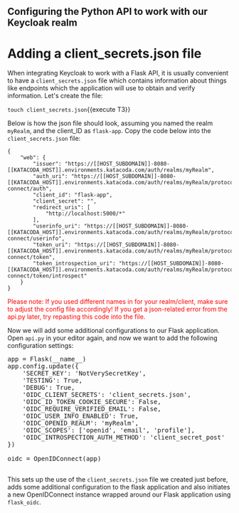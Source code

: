 ## Configuring the Python API to work with our Keycloak realm

# Adding a client_secrets.json file

When integrating Keycloak to work with a Flask API, it is usually convenient to have a `client_secrets.json` file which contains information about things like endpoints which the application will use to obtain and verify information. Let's create the file:

``
touch client_secrets.json
``{{execute T3}}

Below is how the json file should look, assuming you named the realm `myRealm`, and the client_ID as `flask-app`. Copy the code below into the `client_secrets.json` file:

```
{
    "web": {
        "issuer": "https://[[HOST_SUBDOMAIN]]-8080-[[KATACODA_HOST]].environments.katacoda.com/auth/realms/myRealm",
        "auth_uri": "https://[[HOST_SUBDOMAIN]]-8080-[[KATACODA_HOST]].environments.katacoda.com/auth/realms/myRealm/protocol/openid-connect/auth",
        "client_id": "flask-app",
        "client_secret": "",
        "redirect_uris": [
            "http://localhost:5000/*"
        ],
        "userinfo_uri": "https://[[HOST_SUBDOMAIN]]-8080-[[KATACODA_HOST]].environments.katacoda.com/auth/realms/myRealm/protocol/openid-connect/userinfo", 
        "token_uri": "https://[[HOST_SUBDOMAIN]]-8080-[[KATACODA_HOST]].environments.katacoda.com/auth/realms/myRealm/protocol/openid-connect/token",
        "token_introspection_uri": "https://[[HOST_SUBDOMAIN]]-8080-[[KATACODA_HOST]].environments.katacoda.com/auth/realms/myRealm/protocol/openid-connect/token/introspect"
    }
} 
```

<!--
One final modification you will need to do is add the client secret, which can be found under Clients/ApiClient/Credentials in the Keycloak Admin console. You should take that value and replace the `SECRET HERE` value in the JSON file.
-->

<span style="color:red">Please note: If you used different names in for your realm/client, make sure to adjust the config file accordingly! If you get a json-related error from the api.py later, try repasting this code into the file.</span>


Now we will add some additional configurations to our Flask application. Open `api.py` in your editor again, and now we want to add the following configuration settings:

<pre class="file" data-filename="project/api.py" data-target="insert" data-marker="app = Flask(__name__)">
app = Flask(__name__)
app.config.update({
    'SECRET_KEY': 'NotVerySecretKey',
    'TESTING': True,
    'DEBUG': True,
    'OIDC_CLIENT_SECRETS': 'client_secrets.json',
    'OIDC_ID_TOKEN_COOKIE_SECURE': False,
    'OIDC_REQUIRE_VERIFIED_EMAIL': False,
    'OIDC_USER_INFO_ENABLED': True,
    'OIDC_OPENID_REALM': 'myRealm',
    'OIDC_SCOPES': ['openid', 'email', 'profile'],
    'OIDC_INTROSPECTION_AUTH_METHOD': 'client_secret_post'
})

oidc = OpenIDConnect(app)

</pre>

This sets up the use of the `client_secrets.json` file we created just before, adds some additional configuration to the flask application and also initiates a new OpenIDConnect instance wrapped around our Flask application using `flask_oidc`.

